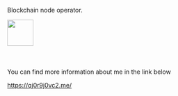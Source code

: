 Blockchain node operator.

  <div>
    <img src = "https://user-images.githubusercontent.com/59428479/216511926-07df2da7-c5b6-4dc7-bc95-a5fbeaa7abf5.png" width="60">
  </div>
<br>
<br>
<br>
You can find more information about me in the link below

https://qj0r9j0vc2.me/
